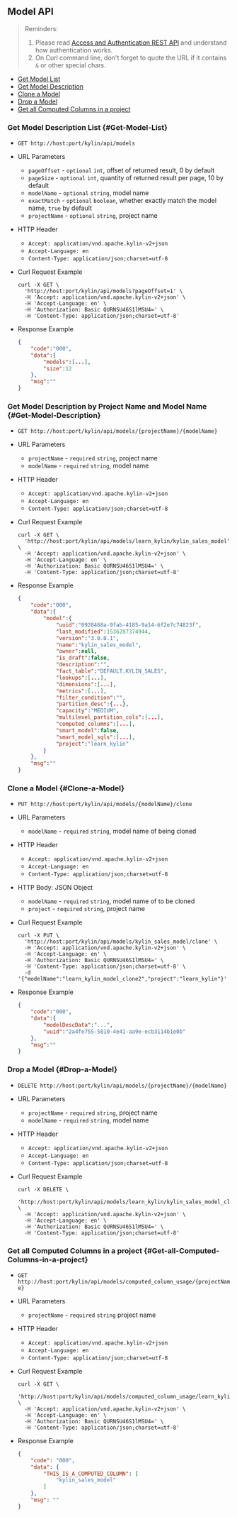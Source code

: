 ## Model API

> Reminders:
>
> 1. Please read [Access and Authentication REST API](authentication.en.md) and understand how authentication works.
> 2. On Curl command line, don't forget to quote the URL if it contains `&` or other special chars.



* [Get Model List](#Get-Model-List)
* [Get Model Description](#Get-Model-Description)
* [Clone a Model](#Clone-a-Model)
* [Drop a Model](#Drop-a-Model)
* [Get all Computed Columns in a project](#Get-all-Computed-Columns-in-a-project)



### Get Model Description List {#Get-Model-List}

- `GET http://host:port/kylin/api/models`

- URL Parameters
  - `pageOffset` - `optional` `int`, offset of returned result, 0 by default
  - `pageSize` - `optional` `int`, quantity of returned result per page, 10 by default
  - `modelName` - `optional` `string`, model name
  - `exactMatch` - `optional` `boolean`, whether exactly match the model name,  `true` by default
  - `projectName` - `optional` `string`,  project name

- HTTP Header
  - `Accept: application/vnd.apache.kylin-v2+json`
  - `Accept-Language: en`
  - `Content-Type: application/json;charset=utf-8`

- Curl Request Example

  ```shell
  curl -X GET \
    'http://host:port/kylin/api/models?pageOffset=1' \
    -H 'Accept: application/vnd.apache.kylin-v2+json' \
    -H 'Accept-Language: en' \
    -H 'Authorization: Basic QURNSU46S1lMSU4=' \
    -H 'Content-Type: application/json;charset=utf-8'
  ```

- Response Example

  ```JSON
  {
      "code":"000",
      "data":{
          "models":[...],
          "size":12
      },
      "msg":""
  }
  ```



### Get Model Description by Project Name and Model Name {#Get-Model-Description}

- `GET http://host:port/kylin/api/models/{projectName}/{modelName}`

- URL Parameters
  - `projectName` - `required` `string`, project name
  - `modelName` - `required` `string`, model name

- HTTP Header
  - `Accept: application/vnd.apache.kylin-v2+json`
  - `Accept-Language: en`
  - `Content-Type: application/json;charset=utf-8`

- Curl Request Example

  ```shell
  curl -X GET \
    'http://host:port/kylin/api/models/learn_kylin/kylin_sales_model' \
    -H 'Accept: application/vnd.apache.kylin-v2+json' \
    -H 'Accept-Language: en' \
    -H 'Authorization: Basic QURNSU46S1lMSU4=' \
    -H 'Content-Type: application/json;charset=utf-8'
  ```

- Response Example

  ```JSON
  {
      "code":"000",
      "data":{
          "model":{
              "uuid":"0928468a-9fab-4185-9a14-6f2e7c74823f",
              "last_modified":1536287374944,
              "version":"3.0.0.1",
              "name":"kylin_sales_model",
              "owner":null,
              "is_draft":false,
              "description":"",
              "fact_table":"DEFAULT.KYLIN_SALES",
              "lookups":[...],
              "dimensions":[...],
              "metrics":[...],
              "filter_condition":"",
              "partition_desc":{...},
              "capacity":"MEDIUM",
              "multilevel_partition_cols":[...],
              "computed_columns":[...],
              "smart_model":false,
              "smart_model_sqls":[...],
              "project":"learn_kylin"
          }
      },
      "msg":""
  }
  ```



### Clone a Model {#Clone-a-Model}

- `PUT http://host:port/kylin/api/models/{modelName}/clone`

- URL Parameters
  - `modelName` - `required` `string`, model name of being cloned

- HTTP Header
  - `Accept: application/vnd.apache.kylin-v2+json`
  - `Accept-Language: en`
  - `Content-Type: application/json;charset=utf-8`

- HTTP Body: JSON Object
  - `modelName` - `required` `string`, model name of to be cloned
  - `project` - `required` `string`, project name 

- Curl Request Example

  ```shell
  curl -X PUT \
    'http://host:port/kylin/api/models/kylin_sales_model/clone' \
    -H 'Accept: application/vnd.apache.kylin-v2+json' \
    -H 'Accept-Language: en' \
    -H 'Authorization: Basic QURNSU46S1lMSU4=' \
    -H 'Content-Type: application/json;charset=utf-8' \
    -d '{"modelName":"learn_kylin_model_clone2","project":"learn_kylin"}'
  ```

- Response Example

  ```JSON
  {
      "code":"000",
      "data":{
          "modelDescData":"...",
          "uuid":"2a4fe755-5810-4e41-aa9e-ecb3114b1e0b"
      },
      "msg":""
  }
  ```



### Drop a Model {#Drop-a-Model}

- `DELETE http://host:port/kylin/api/models/{projectName}/{modelName}`

- URL Parameters
  - `projectName` - `required` `string`,  project name
  - `modelName` - `required` `string`, model name
	
- HTTP Header
  - `Accept: application/vnd.apache.kylin-v2+json`
  - `Accept-Language: en`
  - `Content-Type: application/json;charset=utf-8`

- Curl Request Example

  ```shell
  curl -X DELETE \
    'http://host:port/kylin/api/models/learn_kylin/kylin_sales_model_clone' \
    -H 'Accept: application/vnd.apache.kylin-v2+json' \
    -H 'Accept-Language: en' \
    -H 'Authorization: Basic QURNSU46S1lMSU4=' \
    -H 'Content-Type: application/json;charset=utf-8'
  ```



### Get all Computed Columns in a project {#Get-all-Computed-Columns-in-a-project}

- `GET http://host:port/kylin/api/models/computed_column_usage/{projectName}`

- URL Parameters	

  - `projectName` - `required` `string` project name

- HTTP Header
  - `Accept: application/vnd.apache.kylin-v2+json`
  - `Accept-Language: en`
  - `Content-Type: application/json;charset=utf-8`

- Curl Request Example

  ```shell
  curl -X GET \
    'http://host:port/kylin/api/models/computed_column_usage/learn_kylin' \
    -H 'Accept: application/vnd.apache.kylin-v2+json' \
    -H 'Accept-Language: en' \
    -H 'Authorization: Basic QURNSU46S1lMSU4=' \
    -H 'Content-Type: application/json;charset=utf-8'
  ```

- Response Example

  ```JSON
  {
      "code": "000",
      "data": {
          "THIS_IS_A_COMPUTED_COLUMN": [
              "kylin_sales_model"
          ]
      },
      "msg": ""
  }
  ```
